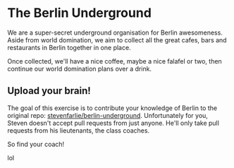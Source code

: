 The Berlin Underground
==================

We are a super-secret underground organisation for Berlin
awesomeness. Aside from world domination, we aim to collect all the
great cafes, bars and restaurants in Berlin together in one place.

Once collected, we'll have a nice coffee, maybe a nice falafel or two,
then continue our world domination plans over a drink.

Upload your brain!
------------------

The goal of this exercise is to contribute your knowledge of Berlin to
the original repo:
[stevenfarlie/berlin-underground](https://github.com/stevenfarlie/berlin-underground). Unfortunately
for you, Steven doesn't accept pull requests from just anyone. He'll
only take pull requests from his lieutenants, the class coaches.

So find your coach!

lol
